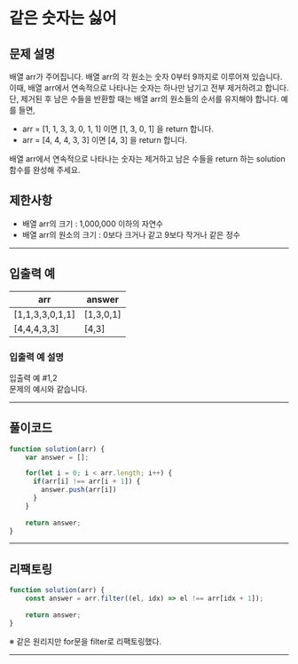 # 같은 숫자는 싫어

## 문제 설명
배열 arr가 주어집니다. 배열 arr의 각 원소는 숫자 0부터 9까지로 이루어져 있습니다. 이때, 배열 arr에서 연속적으로 나타나는 숫자는 하나만 남기고 전부 제거하려고 합니다. 단, 제거된 후 남은 수들을 반환할 때는 배열 arr의 원소들의 순서를 유지해야 합니다. 예를 들면,
- arr = [1, 1, 3, 3, 0, 1, 1] 이면 [1, 3, 0, 1] 을 return 합니다.
- arr = [4, 4, 4, 3, 3] 이면 [4, 3] 을 return 합니다.   

배열 arr에서 연속적으로 나타나는 숫자는 제거하고 남은 수들을 return 하는 solution 함수를 완성해 주세요.

## 제한사항
- 배열 arr의 크기 : 1,000,000 이하의 자연수
- 배열 arr의 원소의 크기 : 0보다 크거나 같고 9보다 작거나 같은 정수

---

## 입출력 예
|arr|answer|
|---|---|
|[1,1,3,3,0,1,1]|[1,3,0,1]|
|[4,4,4,3,3]|[4,3]|

### 입출력 예 설명
입출력 예 #1,2   
문제의 예시와 같습니다.

---

## 풀이코드
```js
function solution(arr) {
    var answer = [];

    for(let i = 0; i < arr.length; i++) {
      if(arr[i] !== arr[i + 1]) {
        answer.push(arr[i])
      }
    }
    
    return answer;
}
```

---

## 리팩토링
```js
function solution(arr) {
    const answer = arr.filter((el, idx) => el !== arr[idx + 1]);
    
    return answer;
}
```
※ 같은 원리지만 for문을 filter로 리팩토링했다.

---
